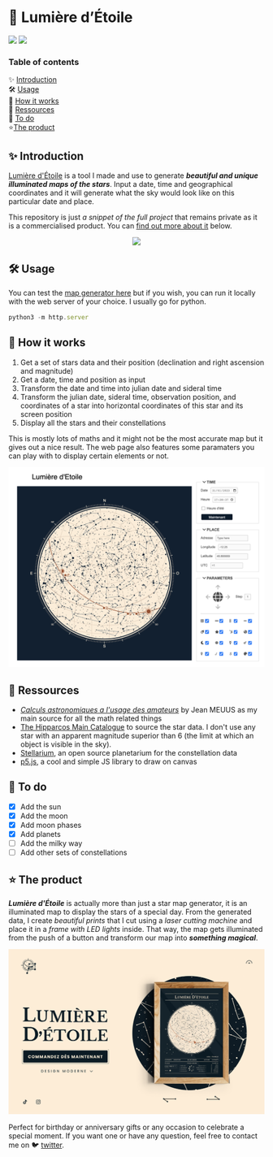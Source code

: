# 💫 Lumière d’Étoile

<a href="#"><img src="https://img.shields.io/badge/JavaScript-323330?style=for-the-badge&logo=javascript&logoColor=F7DF1E"/></a>
<a href="https://p5js.org/"><img src="https://img.shields.io/badge/p5%20js-ED225D?style=for-the-badge&logo=p5dotjs&logoColor=white"/></a>

### Table of contents

:sparkles: [Introduction](#sparkles-introduction)  
:hammer_and_wrench: [Usage](#hammer_and_wrench-usage)  
:telescope: [How it works](#telescope-how-it-works)  
:closed_book: [Ressources](#page_facing_up-ressources)  
:memo: [To do](#memo-to-do)  
:star:[The product](#star-the-product)

## :sparkles: Introduction

[Lumière d'Étoile](https://celeloup.github.io/lumiere_etoile/) is a tool I made and use to generate **_beautiful and unique illuminated maps of the stars_**. Input a date, time and geographical coordinates and it will generate what the sky would look like on this particular date and place.

This repository is just _a snippet of the full project_ that remains private as it is a commercialised product. You can [find out more about it](#the-product) below.

<p align="center"><img src="/assets/star_map.gif" width="700"/></p>

## :hammer_and_wrench: Usage

You can test the [map generator here](https://celeloup.github.io/lumiere_etoile/) but if you wish, you can run it locally with the web server of your choice. I usually go for python.

```jsx
python3 -m http.server
```

## :telescope: How it works

1. Get a set of stars data and their position (declination and right ascension and magnitude)
2. Get a date, time and position as input
3. Transform the date and time into julian date and sideral time
4. Transform the julian date, sideral time, observation position, and coordinates of a star into horizontal coordinates of this star and its screen position
5. Display all the stars and their constellations

This is mostly lots of maths and it might not be the most accurate map but it gives out a nice result. The web page also features some paramaters you can play with to display certain elements or not.

<p align="center"><img src="/assets/full_interface.png" width="700"/></p>

## :page_facing_up: Ressources

- [_Calculs astronomiques a l'usage des amateurs_](https://boutique.saf-astronomie.fr/produit/calculs-astronomiques/) by Jean MEUUS as my main source for all the math related things
- [The Hipparcos Main Catalogue](http://vizier.u-strasbg.fr/cgi-bin/VizieR?-source=I/239/hip_main) to source the star data. I don't use any star with an apparent magnitude superior than 6 (the limit at which an object is visible in the sky).
- [Stellarium](https://github.com/Stellarium/stellarium), an open source planetarium for the constellation data
- [p5.js](https://p5js.org/), a cool and simple JS library to draw on canvas

## :memo: To do

- [x] Add the sun
- [x] Add the moon
- [x] Add moon phases
- [x] Add planets
- [ ] Add the milky way
- [ ] Add other sets of constellations

## :star: The product

**_Lumière d'Étoile_** is actually more than just a star map generator, it is an illuminated map to display the stars of a special day. From the generated data, I create *beautiful prints* that I cut using a *laser cutting machine* and place it in a *frame with LED lights* inside. That way, the map gets illuminated from the push of a button and transform our map into **_something magical_**.

<p align="center"><img src="/assets/maquette_lumiere_etoile.png" width="700"/></p>

Perfect for birthday or anniversary gifts or any occasion to celebrate a special moment. If you want one or have any question, feel free to contact me on :bird: [twitter](https://twitter.com/celia_leloup).
